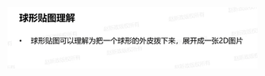 ![输入图片说明](/imgs/2025-02-17/fGoLSbjlRnfQ6WYq.png)
<!--stackedit_data:
eyJoaXN0b3J5IjpbMTQ1MTI2NDA3N119
-->